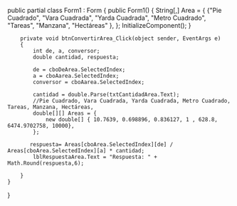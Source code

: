  public partial class Form1 : Form
    {
        public Form1()
        {
            String[,] Area =  {
      {"Pie Cuadrado", "Vara Cuadrada", "Yarda Cuadrada", "Metro Cuadrado", "Tareas", "Manzana", "Hectáreas" },
         };
            InitializeComponent();
        }

        private void btnConvertirArea_Click(object sender, EventArgs e)
        {
            int de, a, conversor;
            double cantidad, respuesta;

            de = cboDeArea.SelectedIndex;
            a = cboAarea.SelectedIndex;
            conversor = cboAarea.SelectedIndex;

            cantidad = double.Parse(txtCantidadArea.Text);
            //Pie Cuadrado, Vara Cuadrada, Yarda Cuadrada, Metro Cuadrado, Tareas, Manzana, Hectáreas, 
            double[][] Areas = {
                new double[] { 10.7639, 0.698896, 0.836127, 1 , 628.8, 6474.9702758, 10000},
            };

           respuesta= Areas[cboArea.SelectedIndex][de] / Areas[cboArea.SelectedIndex][a] * cantidad;
            lblRespuestaArea.Text = "Respuesta: " +  Math.Round(respuesta,6);
           
        }
    }
  
}

